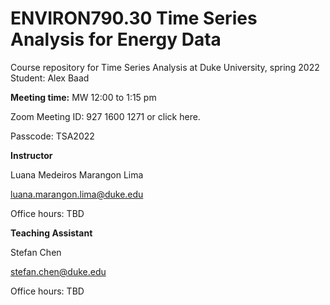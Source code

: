 # ENVIRON790.30 Time Series Analysis for Energy Data

Course repository for Time Series Analysis at Duke University, spring 2022
Student: Alex Baad

**Meeting time:** MW 12:00 to 1:15 pm

Zoom Meeting ID: 927 1600 1271 or click here.

Passcode: TSA2022


**Instructor** 

Luana Medeiros Marangon Lima

luana.marangon.lima@duke.edu

Office hours: TBD


**Teaching Assistant**

Stefan Chen

stefan.chen@duke.edu

Office hours: TBD
